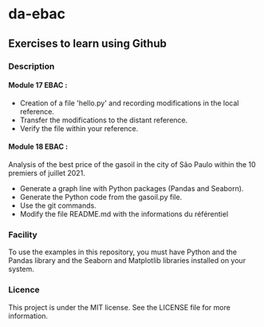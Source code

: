 # da-ebac

## Exercises to learn using Github

### Description

#### Module 17 EBAC :
- Creation of a file 'hello.py' and recording modifications in the local reference.
- Transfer the modifications to the distant reference.
- Verify the file within your reference.

#### Module 18 EBAC :
Analysis of the best price of the gasoil in the city of São Paulo within the 10 premiers of juillet 2021.
- Generate a graph line with Python packages (Pandas and Seaborn).
- Generate the Python code from the gasoil.py file.
- Use the git commands.
- Modify the file README.md with the informations du référentiel

### Facility

To use the examples in this repository, you must have Python and the Pandas library and the Seaborn and Matplotlib libraries installed on your system.

### Licence

This project is under the MIT license. See the LICENSE file for more information.

